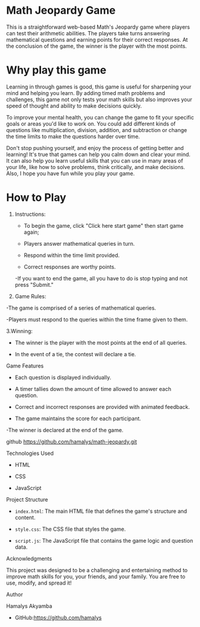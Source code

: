 # Math Jeopardy Game

This is a straightforward web-based Math's Jeopardy game where players can test their arithmetic abilities. The players take turns answering mathematical questions and earning points for their correct responses. At the conclusion of the game, the winner is the player with the most points.

# Why play this game

Learning in through games is good, this game is useful for sharpening your mind and helping you learn. By adding timed math problems and challenges, this game not only tests your math skills but also improves your speed of thought and ability to make decisions quickly.

To improve your mental health, you can change the game to fit your specific goals or areas you'd like to work on. You could add different kinds of questions like multiplication, division, addition, and subtraction or change the time limits to make the questions harder over time.

Don't stop pushing yourself, and enjoy the process of getting better and learning!  It's true that games can help you calm down and clear your mind. It can also help you learn useful skills that you can use in many areas of your life, like how to solve problems, think critically, and make decisions. Also, I hope you have fun while you play your game.

# How to Play

1. Instructions:

   - To begin the game, click "Click here start game" then start game again;  

   - Players answer mathematical queries in turn.  

   - Respond within the time limit provided.  

   - Correct responses are worthy points.  

   -If you want to end the game, all you have to do is stop typing and not press "Submit."

2. Game Rules:

 -The game is comprised of a series of mathematical queries.  

-Players must respond to the queries within the time frame given to them.  

3.Winning:

- The winner is the player with the most points at the end of all queries.  

- In the event of a tie, the contest will declare a tie.  

Game Features  

- Each question is displayed individually.  

- A timer tallies down the amount of time allowed to answer each question.

- Correct and incorrect responses are provided with animated feedback.

- The game maintains the score for each participant.  

-The winner is declared at the end of the game.  

 github <https://github.com/hamalys/math-jeopardy.git>

Technologies Used

- HTML

- CSS

- JavaScript

Project Structure  

- `index.html`: The main HTML file that defines the game's structure and content.

- `style.css`: The CSS file that styles the game.

- `script.js`: The JavaScript file that contains the game logic and question data.

Acknowledgments

This project was designed to be a challenging and entertaining method to improve math skills for you, your friends, and your family. You are free to use, modify, and spread it!  

Author

 Hamalys Akyamba

- GitHub:<https://github.com/hamalys>
